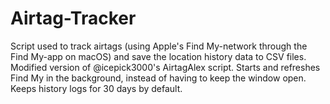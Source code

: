 # Airtag-Tracker
Script used to track airtags (using Apple's Find My-network through the Find My-app on macOS) and save the location history data to CSV files. Modified version of @icepick3000's AirtagAlex script. Starts and refreshes Find My in the background, instead of having to keep the window open. Keeps history logs for 30 days by default.

